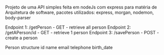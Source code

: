 Projeto de uma API simples feita em nodeJs com express para matéria de Arquitetura de software, pacotes utilizados: express, morgan, nodemon, body-parser

Endpoint 1: /getPerson - GET - retrieve all person
Endpoint 2: /getAPerson/id - GET - retrieve 1 person
Endpoint 3: /savePerson - POST - create a person

Person structure
  id
  name
  email
  telephone
  birth_date
